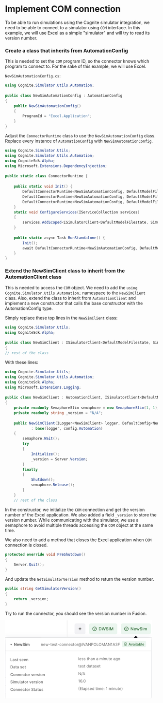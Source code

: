 # Implement COM connection

To be able to run simulations using the Cognite simulator integration, we need to be able to connect to a simulator using `COM` interface.
In this example, we will use Excel as a simple "simulator" and will try to read its version number.

### Create a class that inherits from AutomationConfig

This is needed to set the `COM` program ID, so the connector knows which program to connect to.
For the sake of this example, we will use Excel.

`NewSimAutomationConfig.cs`:
```csharp
using Cognite.Simulator.Utils.Automation;

public class NewSimAutomationConfig : AutomationConfig
{
    public NewSimAutomationConfig()
    {
        ProgramId = "Excel.Application";
    }
}
```

Adjust the `ConnectorRuntime` class to use the `NewSimAutomationConfig` class.
Replace every instance of `AutomationConfig` with `NewSimAutomationConfig`.

```csharp
using Cognite.Simulator.Utils;
using Cognite.Simulator.Utils.Automation;
using CogniteSdk.Alpha;
using Microsoft.Extensions.DependencyInjection;

public static class ConnectorRuntime {

    public static void Init() {
        DefaultConnectorRuntime<NewSimAutomationConfig, DefaultModelFilestate, DefaultModelFileStatePoco>.ConfigureServices = ConfigureServices;
        DefaultConnectorRuntime<NewSimAutomationConfig, DefaultModelFilestate, DefaultModelFileStatePoco>.ConnectorName = "NewSim";
        DefaultConnectorRuntime<NewSimAutomationConfig, DefaultModelFilestate, DefaultModelFileStatePoco>.SimulatorDefinition = SimulatorDefinition.Get();
    }
    static void ConfigureServices(IServiceCollection services)
    {
        services.AddScoped<ISimulatorClient<DefaultModelFilestate, SimulatorRoutineRevision>, NewSimClient>();
    }
    
    public static async Task RunStandalone() {
        Init();
        await DefaultConnectorRuntime<NewSimAutomationConfig, DefaultModelFilestate, DefaultModelFileStatePoco>.RunStandalone().ConfigureAwait(false);
    }
}
```

### Extend the NewSimClient class to inherit from the AutomationClient class

This is needed to access the `COM` object.
We need to add the `using Cognite.Simulator.Utils.Automation;` namespace to the `NewSimClient` class.
Also, extend the class to inherit from `AutomationClient` and implement a new constructor that calls the base constructor with the AutomationConfig type.

Simply replace these top lines in the `NewSimClient` class:

```csharp
using Cognite.Simulator.Utils;
using CogniteSdk.Alpha;

public class NewSimClient : ISimulatorClient<DefaultModelFilestate, SimulatorRoutineRevision>
{
// rest of the class
```

With these lines:

```csharp
using Cognite.Simulator.Utils;
using Cognite.Simulator.Utils.Automation;
using CogniteSdk.Alpha;
using Microsoft.Extensions.Logging;

public class NewSimClient : AutomationClient, ISimulatorClient<DefaultModelFilestate, SimulatorRoutineRevision>
{
    private readonly SemaphoreSlim semaphore = new SemaphoreSlim(1, 1);
    private readonly string _version = "N/A";

    public NewSimClient(ILogger<NewSimClient> logger, DefaultConfig<NewSimAutomationConfig> config)
            : base(logger, config.Automation)
    {
        semaphore.Wait();
        try
        {
            Initialize();
            _version = Server.Version;
        }
        finally
        {
            Shutdown();
            semaphore.Release();
        }
    }
    // rest of the class
```
In the constructor, we initialize the `COM` connection and get the version number of the Excel application. We also added a field `_version` to store the version number. While communicating with the simulator, we use a semaphore to avoid multiple threads accessing the `COM` object at the same time.


We also need to add a method that closes the Excel application when `COM` connection is closed.
```csharp
protected override void PreShutdown()
{
    Server.Quit();
}
```

And update the `GetSimulatorVersion` method to return the version number.
```csharp
public string GetSimulatorVersion()
{
    return _version;
}
```



Try to run the connector, you should see the version number in Fusion.

![Simulator version](../images/simulator-version.png)